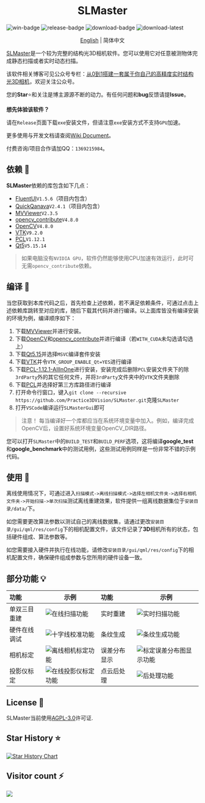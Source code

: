 <h1 align="center">
  SLMaster
</h1>

![win-badge] ![release-badge] ![download-badge] ![download-latest]

<p align="center">
<a href="README_EN.md">English</a> | 简体中文
</p>

[win-badge]: https://github.com/Practice3DVision/SLMaster/workflows/Windows/badge.svg  "Windows"
[win-link]: https://github.com/Practice3DVision/SLMaster/actions/workflows/windows.yml  "Windows"
[release-badge]: https://img.shields.io/github/release/Practice3DVision/SLMaster.svg "Release status"
[release-link]: https://github.com/Practice3DVision/SLMaster/releases "Release status"
[download-badge]: https://img.shields.io/github/downloads/Practice3DVision/SLMaster/total.svg "Download status"
[download-link]: https://github.com/Practice3DVision/SLMaster/releases/latest "Download status"
[download-latest]: https://img.shields.io/github/downloads/Practice3DVision/SLMaster/latest/total.svg "latest status"

[SLMaster](https://github.com/Practice3DVision/SLMaster)是一个较为完整的结构光3D相机软件。您可以使用它对任意被测物体完成静态扫描或者实时动态扫描。

该软件相关博客可见公众号专栏：[从0到1搭建一套属于你自己的高精度实时结构光3D相机](https://mp.weixin.qq.com/s/E8K3892eNVJfgpMUHtf9Lw)，欢迎关注公众号。

您的**Star**⭐和关注是博主源源不断的动力。有任何问题和**bug**反馈请提**Issue**。

**想先体验该软件？**

请在`Release`页面下载`exe`安装文件，但请注意`exe`安装方式不支持`GPU`加速。

更多使用与开发文档请查阅[Wiki Document](https://github.com/Practice3DVision/SLMaster/wiki)。

付费咨询/项目合作请加QQ：`1369215984`。

## 依赖 🍁
**SLMaster**依赖的库包含如下几点：
- [FluentUI](https://github.com/Practice3DVision/SLMaster/tree/master/FluentUI)`V1.5.6`（项目内包含）
- [QuickQanava](https://github.com/cneben/QuickQanava/tree/2.4.1)`V2.4.1`（项目内包含）
- [MVViewer](https://www.irayple.com/cn/serviceSupport/downloadCenter/18?p=17)`V2.3.5`
- [opencv_contribute](https://github.com/opencv/opencv_contrib.git)`V4.8.0`
- [OpenCV](https://github.com/opencv/opencv.git)`V4.8.0`
- [VTK](https://github.com/Kitware/VTK/tree/v9.2.0)`V9.2.0`
- [PCL](https://github.com/PointCloudLibrary/pcl/tree/pcl-1.12.1)`V1.12.1`
- [Qt5](https://doc.qt.io/qt-5/index.html)`V5.15.14`

> 如果电脑没有`NVIDIA GPU`，软件仍然能够使用CPU加速有效运行，此时可无需`opencv_contribute`依赖。

## 编译 🚀
当您获取到本库代码之后，首先检查上述依赖，若不满足依赖条件，可通过点击上述依赖库跳转至对应的库，随后下载其代码并进行编译。以上面库皆没有编译安装的环境为例，编译顺序如下：
1. 下载[MVViewer](https://www.irayple.com/cn/serviceSupport/downloadCenter/18?p=17)并进行安装。
2. 下载[OpenCV](https://github.com/opencv/opencv.git)和[opencv_contribute](https://github.com/opencv/opencv_contrib.git)并进行编译（若`WITH_CUDA`未勾选请勾选上）
3. 下载[Qt5.15](https://doc.qt.io/qt-5/index.html)并选择`MSVC`编译套件安装
4. 下载[VTK](https://github.com/Kitware/VTK/tree/v9.2.0)并令`VTK_GROUP_ENABLE_Qt=YES`进行编译
5. 下载[PCL-1.12.1-AllInOne](https://github.com/PointCloudLibrary/pcl/releases)进行安装，安装完成后删除`PCL`安装文件夹下的除`3rdParty`外的其它任何文件，并将`3rdParty`文件夹中的`VTK`文件夹删除
6. 下载[PCL](https://github.com/PointCloudLibrary/pcl/tree/pcl-1.12.1)并选择好第三方库路径进行编译
7. 打开命令行窗口，键入`git clone --recursive https://github.com/Practice3DVision/SLMaster.git`克隆`SLMaster`
8. 打开`VSCode`编译运行`SLMasterGui`即可

> 注意！
> 每当编译好一个库都应当在系统环境变量中加入。例如，编译完成OpenCV后，设置好系统环境变量OpenCV_DIR路径。


您可以打开`SLMaster`中的`BUILD_TEST`和`BUILD_PERF`选项，这将编译**google_test**和**google_benchmark**中的测试用例，这些测试用例同样是一份非常不错的示例代码。
## 使用 🌈

离线使用情况下，可通过进入`扫描模式->离线扫描模式->选择左相机文件夹->选择右相机文件夹->开始扫描->单次扫描`测试离线重建效果，软件提供一组离线数据集位于`安装目录/data/`下。

如您需要更改算法参数以测试自己的离线数据集，请通过更改`安装目录/gui/qml/res/config`下的相机配置文件，该文件记录了**3D**相机所有的状态，包括硬件组成、算法参数等。

如您需要接入硬件并执行在线功能，请修改`安装目录/gui/qml/res/config`下的相机配置文件，确保硬件组成参数与您所用的硬件设备一致。
## 部分功能  💡

|功能|示例|功能|示例|
|:-|-|:-|-|
|单双三目重建|![在线扫描功能](doc/online_scan.png)|实时重建|![实时扫描功能](doc/04.gif)|
|硬件在线调试|![十字线校准功能](doc/tenline.png)|条纹生成|![条纹生成功能](doc/stripe_create.png)|
|相机标定|![离线相机标定功能](doc/calibration.png)|误差分布显示|![标定误差分布图显示功能](doc/error_distribute.png)|
|投影仪标定|![在线投影仪标定功能](doc/online_calinbration.png)|点云后处理|![后处理功能](doc/post_process.png)|

## License 📕

SLMaster当前使用[AGPL-3.0](./LICENSE)许可证.

## Star History ⭐

[![Star History Chart](https://api.star-history.com/svg?repos=Practice3DVision/SLMaster&type=Date)](https://star-history.com/#Practice3DVision/SLMaster&Date)

## Visitor count ⚡
![](https://profile-counter.glitch.me/Practice3DVision-SLMaster/count.svg)